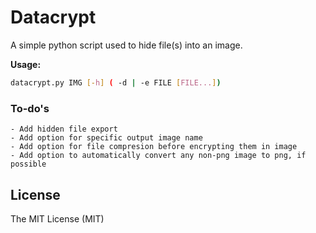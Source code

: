 # Datacrypt
A simple python script used to hide file(s) into an image.   

**Usage:** 
```sh
datacrypt.py IMG [-h] ( -d | -e FILE [FILE...])
```

### To-do's
    - Add hidden file export
    - Add option for specific output image name
    - Add option for file compresion before encrypting them in image
    - Add option to automatically convert any non-png image to png, if possible

License
---
The MIT License (MIT)
